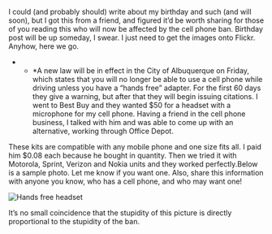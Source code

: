 I could (and probably should) write about my birthday and such (and will soon), but I got this from a friend, and figured it’d be worth sharing for those of you reading this who will now be affected by the cell phone ban. Birthday post will be up someday, I swear. I just need to get the images onto Flickr. Anyhow, here we go.

* * *A new law will be in effect in the City of Albuquerque on Friday, which states that you will no longer be able to use a cell phone while driving unless you have a “hands free” adapter. For the first 60 days they give a warning, but after that they will begin issuing citations. I went to Best Buy and they wanted $50 for a headset with a microphone for my cell phone. Having a friend in the cell phone business, I talked with him and was able to come up with an alternative, working through Office Depot.</p> 

These kits are compatible with any mobile phone and one size fits all. I paid him $0.08 each because he bought in quantity. Then we tried it with Motorola, Sprint, Verizon and Nokia units and they worked perfectly.Below is a sample photo. Let me know if you want one. Also, share this information with anyone you know, who has a cell phone, and who may want one!

![Hands free headset][1]

It’s no small coincidence that the stupidity of this picture is directly proportional to the stupidity of the ban.

 [1]: http://www.randomthink.net/pictures/hands_free.jpg "Hands free headset"